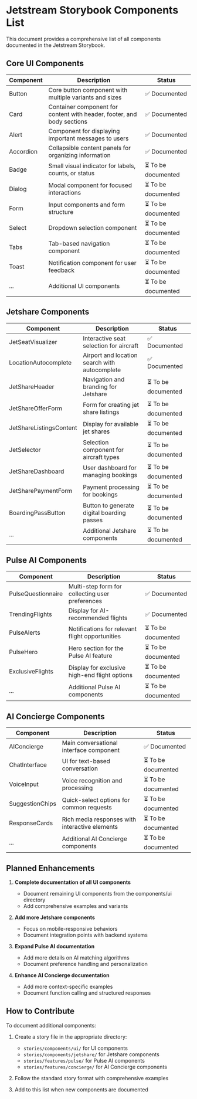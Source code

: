 # Jetstream Storybook Components List

This document provides a comprehensive list of all components documented in the Jetstream Storybook.

## Core UI Components

| Component | Description | Status |
|-----------|-------------|--------|
| Button | Core button component with multiple variants and sizes | ✅ Documented |
| Card | Container component for content with header, footer, and body sections | ✅ Documented |
| Alert | Component for displaying important messages to users | ✅ Documented |
| Accordion | Collapsible content panels for organizing information | ✅ Documented |
| Badge | Small visual indicator for labels, counts, or status | ⏳ To be documented |
| Dialog | Modal component for focused interactions | ⏳ To be documented |
| Form | Input components and form structure | ⏳ To be documented |
| Select | Dropdown selection component | ⏳ To be documented |
| Tabs | Tab-based navigation component | ⏳ To be documented |
| Toast | Notification component for user feedback | ⏳ To be documented |
| ... | Additional UI components | ⏳ To be documented |

## Jetshare Components

| Component | Description | Status |
|-----------|-------------|--------|
| JetSeatVisualizer | Interactive seat selection for aircraft | ✅ Documented |
| LocationAutocomplete | Airport and location search with autocomplete | ✅ Documented |
| JetShareHeader | Navigation and branding for Jetshare | ⏳ To be documented |
| JetShareOfferForm | Form for creating jet share listings | ⏳ To be documented |
| JetShareListingsContent | Display for available jet shares | ⏳ To be documented |
| JetSelector | Selection component for aircraft types | ⏳ To be documented |
| JetShareDashboard | User dashboard for managing bookings | ⏳ To be documented |
| JetSharePaymentForm | Payment processing for bookings | ⏳ To be documented |
| BoardingPassButton | Button to generate digital boarding passes | ⏳ To be documented |
| ... | Additional Jetshare components | ⏳ To be documented |

## Pulse AI Components

| Component | Description | Status |
|-----------|-------------|--------|
| PulseQuestionnaire | Multi-step form for collecting user preferences | ✅ Documented |
| TrendingFlights | Display for AI-recommended flights | ✅ Documented |
| PulseAlerts | Notifications for relevant flight opportunities | ⏳ To be documented |
| PulseHero | Hero section for the Pulse AI feature | ⏳ To be documented |
| ExclusiveFlights | Display for exclusive high-end flight options | ⏳ To be documented |
| ... | Additional Pulse AI components | ⏳ To be documented |

## AI Concierge Components

| Component | Description | Status |
|-----------|-------------|--------|
| AIConcierge | Main conversational interface component | ✅ Documented |
| ChatInterface | UI for text-based conversation | ⏳ To be documented |
| VoiceInput | Voice recognition and processing | ⏳ To be documented |
| SuggestionChips | Quick-select options for common requests | ⏳ To be documented |
| ResponseCards | Rich media responses with interactive elements | ⏳ To be documented |
| ... | Additional AI Concierge components | ⏳ To be documented |

## Planned Enhancements

1. **Complete documentation of all UI components**
   - Document remaining UI components from the components/ui directory
   - Add comprehensive examples and variants

2. **Add more Jetshare components**
   - Focus on mobile-responsive behaviors
   - Document integration points with backend systems

3. **Expand Pulse AI documentation**
   - Add more details on AI matching algorithms
   - Document preference handling and personalization

4. **Enhance AI Concierge documentation**
   - Add more context-specific examples
   - Document function calling and structured responses

## How to Contribute

To document additional components:

1. Create a story file in the appropriate directory:
   - `stories/components/ui/` for UI components
   - `stories/components/jetshare/` for Jetshare components
   - `stories/features/pulse/` for Pulse AI components
   - `stories/features/concierge/` for AI Concierge components

2. Follow the standard story format with comprehensive examples

3. Add to this list when new components are documented 